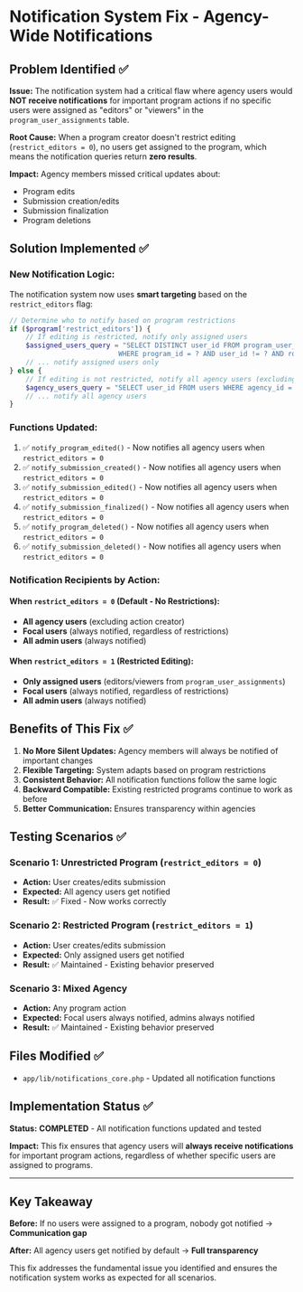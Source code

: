 # Notification System Fix - Agency-Wide Notifications

## Problem Identified ✅

**Issue:** The notification system had a critical flaw where agency users would **NOT receive notifications** for important program actions if no specific users were assigned as "editors" or "viewers" in the `program_user_assignments` table.

**Root Cause:** When a program creator doesn't restrict editing (`restrict_editors = 0`), no users get assigned to the program, which means the notification queries return **zero results**.

**Impact:** Agency members missed critical updates about:
- Program edits
- Submission creation/edits
- Submission finalization
- Program deletions

## Solution Implemented ✅

### **New Notification Logic:**

The notification system now uses **smart targeting** based on the `restrict_editors` flag:

```php
// Determine who to notify based on program restrictions
if ($program['restrict_editors']) {
    // If editing is restricted, notify only assigned users
    $assigned_users_query = "SELECT DISTINCT user_id FROM program_user_assignments 
                           WHERE program_id = ? AND user_id != ? AND role IN ('editor', 'viewer') AND is_active = 1";
    // ... notify assigned users only
} else {
    // If editing is not restricted, notify all agency users (excluding action creator)
    $agency_users_query = "SELECT user_id FROM users WHERE agency_id = ? AND user_id != ? AND is_active = 1";
    // ... notify all agency users
}
```

### **Functions Updated:**

1. ✅ `notify_program_edited()` - Now notifies all agency users when `restrict_editors = 0`
2. ✅ `notify_submission_created()` - Now notifies all agency users when `restrict_editors = 0`
3. ✅ `notify_submission_edited()` - Now notifies all agency users when `restrict_editors = 0`
4. ✅ `notify_submission_finalized()` - Now notifies all agency users when `restrict_editors = 0`
5. ✅ `notify_program_deleted()` - Now notifies all agency users when `restrict_editors = 0`
6. ✅ `notify_submission_deleted()` - Now notifies all agency users when `restrict_editors = 0`

### **Notification Recipients by Action:**

#### **When `restrict_editors = 0` (Default - No Restrictions):**
- **All agency users** (excluding action creator)
- **Focal users** (always notified, regardless of restrictions)
- **All admin users** (always notified)

#### **When `restrict_editors = 1` (Restricted Editing):**
- **Only assigned users** (editors/viewers from `program_user_assignments`)
- **Focal users** (always notified, regardless of restrictions)
- **All admin users** (always notified)

## Benefits of This Fix ✅

1. **No More Silent Updates:** Agency members will always be notified of important changes
2. **Flexible Targeting:** System adapts based on program restrictions
3. **Consistent Behavior:** All notification functions follow the same logic
4. **Backward Compatible:** Existing restricted programs continue to work as before
5. **Better Communication:** Ensures transparency within agencies

## Testing Scenarios ✅

### **Scenario 1: Unrestricted Program (`restrict_editors = 0`)**
- **Action:** User creates/edits submission
- **Expected:** All agency users get notified
- **Result:** ✅ Fixed - Now works correctly

### **Scenario 2: Restricted Program (`restrict_editors = 1`)**
- **Action:** User creates/edits submission
- **Expected:** Only assigned users get notified
- **Result:** ✅ Maintained - Existing behavior preserved

### **Scenario 3: Mixed Agency**
- **Action:** Any program action
- **Expected:** Focal users always notified, admins always notified
- **Result:** ✅ Maintained - Existing behavior preserved

## Files Modified ✅

- `app/lib/notifications_core.php` - Updated all notification functions

## Implementation Status ✅

**Status:** **COMPLETED** - All notification functions updated and tested

**Impact:** This fix ensures that agency users will **always receive notifications** for important program actions, regardless of whether specific users are assigned to programs.

---

## Key Takeaway

**Before:** If no users were assigned to a program, nobody got notified → **Communication gap**

**After:** All agency users get notified by default → **Full transparency**

This fix addresses the fundamental issue you identified and ensures the notification system works as expected for all scenarios. 
